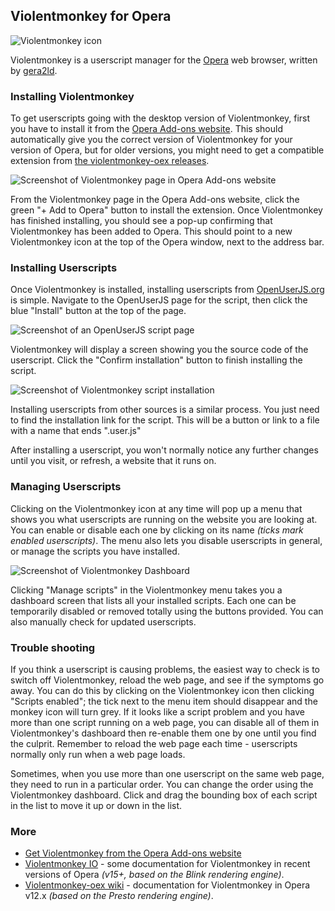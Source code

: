 ## Violentmonkey for Opera

![Violentmonkey icon][violentmonkeyIcon]

Violentmonkey is a userscript manager for the [Opera][opera] web browser, written by [gera2ld][gera2ld].

### Installing Violentmonkey

To get userscripts going with the desktop version of Violentmonkey, first you have to install it from the [Opera Add-ons website][operaAddons]. This should automatically give you the correct version of Violentmonkey for your version of Opera, but for older versions, you might need to get a compatible extension from [the violentmonkey-oex releases][violentmonkeyOexReleases].

![Screenshot of Violentmonkey page in Opera Add-ons website][operaAddonsScreenshot1]

From the Violentmonkey page in the Opera Add-ons website, click the green "+ Add to Opera" button to install the extension. Once Violentmonkey has finished installing, you should see a pop-up confirming that Violentmonkey has been added to Opera. This should point to a new Violentmonkey icon at the top of the Opera window, next to the address bar.

### Installing Userscripts

Once Violentmonkey is installed, installing userscripts from [OpenUserJS.org][oujs] is simple. Navigate to the OpenUserJS page for the script, then click the blue "Install" button at the top of the page.

![Screenshot of an OpenUserJS script page][oujsScriptPageScreenshot]

Violentmonkey will display a screen showing you the source code of the userscript. Click the "Confirm installation" button to finish installing the script.

![Screenshot of Violentmonkey script installation][violentmonkeyOperaScreenshot2]

Installing userscripts from other sources is a similar process. You just need to find the installation link for the script. This will be a button or link to a file with a name that ends ".user.js"

After installing a userscript, you won't normally notice any further changes until you visit, or refresh, a website that it runs on.

### Managing Userscripts

Clicking on the Violentmonkey icon at any time will pop up a menu that shows you what userscripts are running on the website you are looking at. You can enable or disable each one by clicking on its name *(ticks mark enabled userscripts)*. The menu also lets you disable userscripts in general, or manage the scripts you have installed.

![Screenshot of Violentmonkey Dashboard][violentmonkeyOperaScreenshot3]

Clicking "Manage scripts" in the Violentmonkey menu takes you a dashboard screen that lists all your installed scripts. Each one can be temporarily disabled or removed totally using the buttons provided. You can also manually check for updated userscripts.

### Trouble shooting

If you think a userscript is causing problems, the easiest way to check is to switch off Violentmonkey, reload the web page, and see if the symptoms go away. You can do this by clicking on the Violentmonkey icon then clicking "Scripts enabled"; the tick next to the menu item should disappear and the monkey icon will turn grey. If it looks like a script problem and you have more than one script running on a web page, you can disable all of them in Violentmonkey's dashboard then re-enable them one by one until you find the culprit. Remember to reload the web page each time - userscripts normally only run when a web page loads.

Sometimes, when you use more than one userscript on the same web page, they need to run in a particular order. You can change the order using the Violentmonkey dashboard.  Click and drag the bounding box of each script in the list to move it up or down in the list.

### More

* [Get Violentmonkey from the Opera Add-ons website][operaAddons]
* [Violentmonkey IO][violentmonkeyIO] - some documentation for Violentmonkey in recent versions of Opera *(v15+, based on the Blink rendering engine)*.
* [Violentmonkey-oex wiki][violentmonkeyOexWiki] - documentation for Violentmonkey in Opera v12.x *(based on the Presto rendering engine)*.

[githubFavicon]: https://assets-cdn.github.com/favicon.ico
[oujsFavicon]: https://raw.githubusercontent.com/wiki/OpenUserJS/OpenUserJS.org/images/favicon16.png
[oujs]: https://openuserjs.org/
[violentmonkeyIcon]: https://raw.githubusercontent.com/wiki/OpenUserJS/OpenUserJS.org/images/violentmonkey_icon.png "Violentmonkey"
[opera]: Opera
[gera2ld]: https://github.com/gera2ld
[operaAddons]: https://addons.opera.com/extensions/details/violent-monkey/
[violentmonkeyOexWiki]: https://github.com/gera2ld/Violentmonkey-oex/wiki
[violentmonkeyOexReleases]: https://github.com/gera2ld/Violentmonkey-oex/releases
[operaAddonsScreenshot1]: https://raw.githubusercontent.com/wiki/OpenUserJS/OpenUserJS.org/images/violentmonkey1.gif "Violentmonkey in the Opera Add-ons website"
[oujsScriptPageScreenshot]: https://raw.githubusercontent.com/wiki/OpenUserJS/OpenUserJS.org/images/openuserjs_script.gif "Ready to install a script"
[violentmonkeyOperaScreenshot2]: https://raw.githubusercontent.com/wiki/OpenUserJS/OpenUserJS.org/images/violentmonkey3.gif "Installing a script"
[violentmonkeyOperaScreenshot3]: https://raw.githubusercontent.com/wiki/OpenUserJS/OpenUserJS.org/images/violentmonkey4.png "Violentmonkey Dashboard"
[violentmonkeyIO]: https://violentmonkey.github.io/
